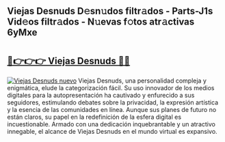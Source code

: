 ## Viejas Desnuds D𝚎sn𝚞dos filtr𝚊dos - Parts-J1s Vid𝚎os filtr𝚊dos - N𝚞evas f𝚘tos atr𝚊ctivas 6yMxe

# <h2><a href="http://mbbhab.tromn.icu/?c=Viejas+Desnuds">🔗👉👉👉 Viejas Desnuds 🔗🔗</a></h2>

[![Viejas Desnuds nuevo](https://i.imgur.com/pEAQMta.gif)](http://mbbhab.tromn.icu/?c=Viejas+Desnuds)
Viejas Desnuds, una personalidad compleja y enigmática, elude la categorización fácil. Su uso innovador de los medios digitales para la autopresentación ha cautivado y enfurecido a sus seguidores, estimulando debates sobre la privacidad, la expresión artística y la esencia de las comunidades en línea. Aunque sus planes de futuro no están claros, su papel en la redefinición de la esfera digital es incuestionable. Armado con una dedicación inquebrantable y un atractivo innegable, el alcance de Viejas Desnuds en el mundo virtual es expansivo.
